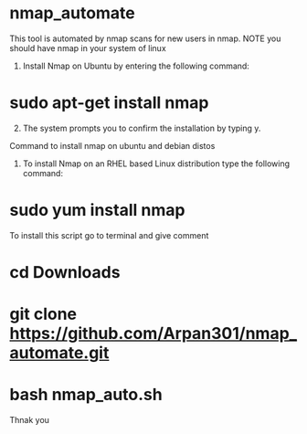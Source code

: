 # nmap_automate
This tool is automated by nmap scans for new users in nmap.
NOTE
you should have nmap in your system of linux
1. Install Nmap on Ubuntu by entering the following command:



# sudo apt-get install nmap


2. The system prompts you to confirm the installation by typing y.

Command to install nmap on ubuntu and debian distos
1. To install Nmap on an RHEL based Linux distribution type the following command:

# sudo yum install nmap




 To install this script go to terminal and give comment
 # cd Downloads
 # git clone  https://github.com/Arpan301/nmap_automate.git
 # bash nmap_auto.sh
 
 
 
 
 Thnak you

